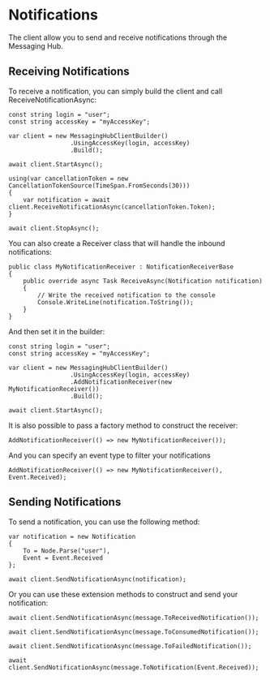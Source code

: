 # Notifications

The client allow you to send and receive notifications through the Messaging Hub.

## Receiving Notifications

To receive a notification, you can simply build the client and call ReceiveNotificationAsync:

```
const string login = "user";
const string accessKey = "myAccessKey";

var client = new MessagingHubClientBuilder()
                 .UsingAccessKey(login, accessKey)
                 .Build();

await client.StartAsync();

using(var cancellationToken = new CancellationTokenSource(TimeSpan.FromSeconds(30)))
{
    var notification = await client.ReceiveNotificationAsync(cancellationToken.Token);
}

await client.StopAsync();

```
You can also create a Receiver class that will handle the inbound notifications:

``` 
public class MyNotificationReceiver : NotificationReceiverBase
{
    public override async Task ReceiveAsync(Notification notification)
    {
        // Write the received notification to the console
        Console.WriteLine(notification.ToString());
    }
}

```
And then set it in the builder:

```
const string login = "user";
const string accessKey = "myAccessKey";

var client = new MessagingHubClientBuilder()
                 .UsingAccessKey(login, accessKey)
                 .AddNotificationReceiver(new MyNotificationReceiver())
                 .Build();

await client.StartAsync();
```

It is also possible to pass a factory method to construct the receiver:

``` 
AddNotificationReceiver(() => new MyNotificationReceiver());
```

And you can specify an event type to filter your notifications

``` 
AddNotificationReceiver(() => new MyNotificationReceiver(), Event.Received);
```

## Sending Notifications

To send a notification, you can use the following method:

``` 
var notification = new Notification
{
    To = Node.Parse("user"),
    Event = Event.Received
};

await client.SendNotificationAsync(notification);
```

Or you can use these extension methods to construct and send your notification:

``` 
await client.SendNotificationAsync(message.ToReceivedNotification());

await client.SendNotificationAsync(message.ToConsumedNotification());

await client.SendNotificationAsync(message.ToFailedNotification());

await client.SendNotificationAsync(message.ToNotification(Event.Received));
```